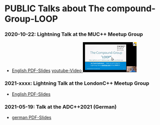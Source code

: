 # PUBLIC  Talks about  The compound-Group-LOOP #
### 2020-10-22: Lightning Talk at the **MUC++ Meetup Group** ###
 
 - [English PDF-Slides](./2020-10-22%2BmeetupMUC%2BFrank.Haferkorn%2BThe-LOOP-compounds_%40en-10min.pdf)
   [youtube-Video ![Image Meetup-Muc++ 2020-10-22](./2020-10-22%2BMUCxx-Meetup%2BFrank.Haferkorn%2BThe-CompoundGroup-LOOP-size%3D20percent.png)](https://www.youtube.com/watch?v=TcgU0Y7dA4g)
    

### 2021-xxxx: Lightning Talk at the **LondonC++ Meetup Group** ###
 - [English PDF-Slides](./2020-10-22%2BmeetupMUC%2BFrank.Haferkorn%2BThe-LOOP-compounds_%40en-10min.pdf)

        
### 2021-05-19: Talk at the **ADC++2021** (German) ###
 - [german PDF-Slides](./2021-05-19%2BADCpp2021%2BFrank.Haferkorn%2BDie-Compound-Gruppe-LOOP_%40de_50min.pdf)
